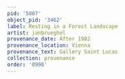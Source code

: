 ```yaml
---
pid: '5807'
object_pid: '3462'
label: Resting in a Forest Landscape
artist: janbrueghel
provenance_date: After 1982
provenance_location: Vienna
provenance_text: Gallery Saint Lucas
collection: provenance
order: '0998'
---
```

